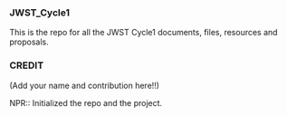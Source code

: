 ### JWST_Cycle1
 
This is the repo for all the JWST Cycle1 documents, files, resources and proposals.



### CREDIT 
(Add your name and contribution here!!) 

NPR:: Initialized the repo and the project. 
 
